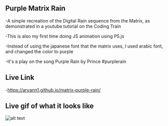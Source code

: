 ## Purple Matrix Rain

-A simple recreation of the Digital Rain sequence from the Matrix, as demonstrated in a youtube tutorial on the Coding Train

-This is also my first time doing JS animation using P5.js

-Instead of using the japanese font that the matrix uses, I used arabic font, and changed the color to purple

-It's a play on the song Purple Rain by Prince
#purplerain

## Live Link
  -https://aryann1.github.io/matrix-purple-rain/

## Live gif of what it looks like
 ![alt text](https://imgur.com/a/QxcOmCl)
 

